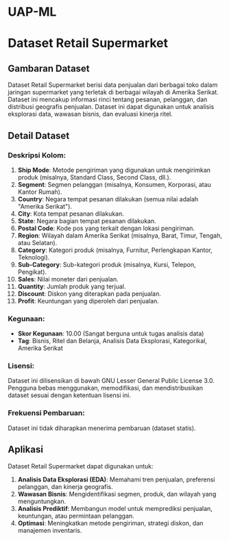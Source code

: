 # UAP-ML
# Dataset Retail Supermarket

## Gambaran Dataset
Dataset Retail Supermarket berisi data penjualan dari berbagai toko dalam jaringan supermarket yang terletak di berbagai wilayah di Amerika Serikat. Dataset ini mencakup informasi rinci tentang pesanan, pelanggan, dan distribusi geografis penjualan. Dataset ini dapat digunakan untuk analisis eksplorasi data, wawasan bisnis, dan evaluasi kinerja ritel.

## Detail Dataset
### Deskripsi Kolom:
1. **Ship Mode**: Metode pengiriman yang digunakan untuk mengirimkan produk (misalnya, Standard Class, Second Class, dll.).
2. **Segment**: Segmen pelanggan (misalnya, Konsumen, Korporasi, atau Kantor Rumah).
3. **Country**: Negara tempat pesanan dilakukan (semua nilai adalah "Amerika Serikat").
4. **City**: Kota tempat pesanan dilakukan.
5. **State**: Negara bagian tempat pesanan dilakukan.
6. **Postal Code**: Kode pos yang terkait dengan lokasi pengiriman.
7. **Region**: Wilayah dalam Amerika Serikat (misalnya, Barat, Timur, Tengah, atau Selatan).
8. **Category**: Kategori produk (misalnya, Furnitur, Perlengkapan Kantor, Teknologi).
9. **Sub-Category**: Sub-kategori produk (misalnya, Kursi, Telepon, Pengikat).
10. **Sales**: Nilai moneter dari penjualan.
11. **Quantity**: Jumlah produk yang terjual.
12. **Discount**: Diskon yang diterapkan pada penjualan.
13. **Profit**: Keuntungan yang diperoleh dari penjualan.

### Kegunaan:
- **Skor Kegunaan**: 10.00 (Sangat berguna untuk tugas analisis data)
- **Tag**: Bisnis, Ritel dan Belanja, Analisis Data Eksplorasi, Kategorikal, Amerika Serikat

### Lisensi:
Dataset ini dilisensikan di bawah GNU Lesser General Public License 3.0. Pengguna bebas menggunakan, memodifikasi, dan mendistribusikan dataset sesuai dengan ketentuan lisensi ini.

### Frekuensi Pembaruan:
Dataset ini tidak diharapkan menerima pembaruan (dataset statis).

## Aplikasi
Dataset Retail Supermarket dapat digunakan untuk:
1. **Analisis Data Eksplorasi (EDA)**: Memahami tren penjualan, preferensi pelanggan, dan kinerja geografis.
2. **Wawasan Bisnis**: Mengidentifikasi segmen, produk, dan wilayah yang menguntungkan.
3. **Analisis Prediktif**: Membangun model untuk memprediksi penjualan, keuntungan, atau permintaan pelanggan.
4. **Optimasi**: Meningkatkan metode pengiriman, strategi diskon, dan manajemen inventaris.

